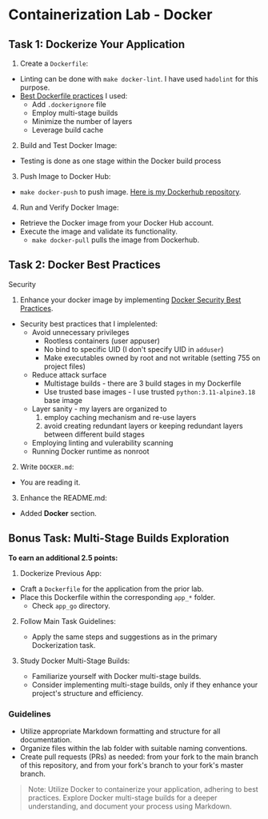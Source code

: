 # Containerization Lab - Docker

## Task 1: Dockerize Your Application


1. Create a `Dockerfile`:
- Linting can be done with `make docker-lint`. I have used `hadolint` for this purpose.
- [Best Dockerfile practices](https://docs.docker.com/develop/develop-images/dockerfile_best-practices/) I used:
    * Add `.dockerignore` file
    * Employ multi-stage builds
    * Minimize the number of layers
    * Leverage build cache

2. Build and Test Docker Image:
- Testing is done as one stage within the Docker build process

3. Push Image to Docker Hub:
- `make docker-push` to push image.
[Here is my Dockerhub repository](https://hub.docker.com/repository/docker/ar7ch/devops_lab2_app_python/general).

4. Run and Verify Docker Image:
- Retrieve the Docker image from your Docker Hub account.
- Execute the image and validate its functionality.
    * `make docker-pull` pulls the image from Dockerhub.
## Task 2: Docker Best Practices

Security 

1. Enhance your docker image by implementing [Docker Security Best Practices](https://sysdig.com/blog/dockerfile-best-practices/).
- Security best practices that I implelented:
    - Avoid unnecessary privileges
        * Rootless containers (user appuser)
        * No bind to specific UID (I don't specify UID in `adduser`)
        * Make executables owned by root and not writable (setting 755 on project files)
    - Reduce attack surface
        * Multistage builds - there are 3 build stages in my Dockerfile
        * Use trusted base images - I use trusted `python:3.11-alpine3.18` base image
    - Layer sanity - my layers are organized to
        1. employ caching mechanism and re-use layers
        2. avoid creating redundant layers or keeping redundant layers between different build stages
    - Employing linting and vulerability scanning
    - Running Docker runtime as nonroot

2. Write `DOCKER.md`:
- You are reading it.

3. Enhance the README.md:
- Added **Docker** section.
  
## Bonus Task: Multi-Stage Builds Exploration

**To earn an additional 2.5 points:**

1. Dockerize Previous App:
- Craft a `Dockerfile` for the application from the prior lab.
- Place this Dockerfile within the corresponding `app_*` folder.
    * Check `app_go` directory.

2. Follow Main Task Guidelines:
   - Apply the same steps and suggestions as in the primary Dockerization task.

3. Study Docker Multi-Stage Builds:
   - Familiarize yourself with Docker multi-stage builds.
   - Consider implementing multi-stage builds, only if they enhance your project's structure and efficiency.

### Guidelines

- Utilize appropriate Markdown formatting and structure for all documentation.
- Organize files within the lab folder with suitable naming conventions.
- Create pull requests (PRs) as needed: from your fork to the main branch of this repository, and from your fork's branch to your fork's master branch.

> Note: Utilize Docker to containerize your application, adhering to best practices. Explore Docker multi-stage builds for a deeper understanding, and document your process using Markdown.
